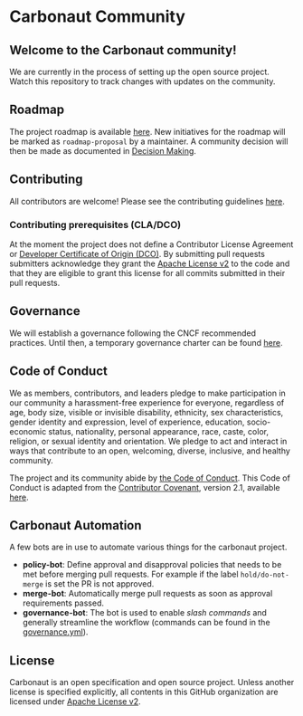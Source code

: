 # Carbonaut Community

## Welcome to the Carbonaut community!

We are currently in the process of setting up the open source project. Watch this repository to track changes with updates on the community.

## Roadmap

The project roadmap is available [here](https://github.com/orgs/carbonaut/projects/1).
New initiatives for the roadmap will be marked as `roadmap-proposal` by a maintainer. A community decision will then be made as documented in [Decision Making](./governance-charter.md#decision-making).

## Contributing

All contributors are welcome!
Please see the contributing guidelines
[here](https://github.com/carbonaut/community/blob/main/CONTRIBUTING.md).

### Contributing prerequisites (CLA/DCO)

At the moment the project does not define a
Contributor License Agreement or 
[Developer Certificate of Origin (DCO)](https://wiki.linuxfoundation.org/dco).
By submitting pull requests submitters acknowledge they grant the [Apache License v2](./LICENSE) to the code and that they are eligible to grant this license for all commits submitted in their pull requests.

## Governance

We will establish a governance following the CNCF recommended practices. Until then, a temporary governance charter can be found [here](./governance-charter.md).

## Code of Conduct

We as members, contributors, and leaders pledge to make participation in our community a harassment-free experience for everyone, regardless of age, body size, visible or invisible disability, ethnicity, sex characteristics, gender identity and expression, level of experience, education, socio-economic status, nationality, personal appearance, race, caste, color, religion, or sexual identity and orientation. We pledge to act and interact in ways that contribute to an open, welcoming, diverse, inclusive, and healthy community.

The project and its community abide by [the Code of Conduct](https://github.com/carbonaut/community/blob/main/CODE_OF_CONDUCT.md).
This Code of Conduct is adapted from the [Contributor Covenant](https://www.contributor-covenant.org),
version 2.1, available
[here](https://www.contributor-covenant.org/version/2/1/code_of_conduct.html).

## Carbonaut Automation

A few bots are in use to automate various things for the carbonaut project.
* **policy-bot**: Define approval and disapproval policies that needs to be met before merging pull requests. For example if the label `hold/do-not-merge` is set the PR is not approved.
* **merge-bot**: Automatically merge pull requests as soon as approval requirements passed.
* **governance-bot**: The bot is used to enable _slash commands_ and generally streamline the workflow (commands can be found in the [governance.yml](https://github.com/carbonaut-cloud/community/blob/main/.github/governance.yml)).

## License

Carbonaut is an open specification and open source project.
Unless another license is specified explicitly,
all contents in this GitHub organization are licensed under [Apache License v2](./LICENSE).
